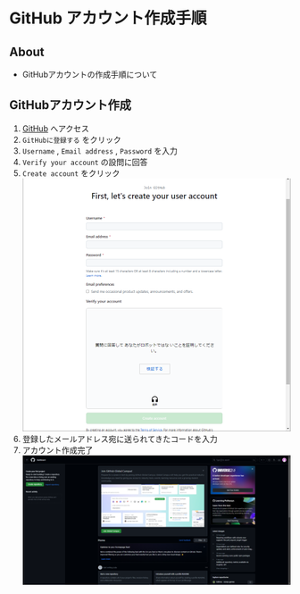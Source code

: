 # GitHub アカウント作成手順

## About
- GitHubアカウントの作成手順について

## GitHubアカウント作成
1. [GitHub](https://github.co.jp/) へアクセス
2. `GitHubに登録する` をクリック
3. `Username` , `Email address` , `Password` を入力
4. `Verify your account` の設問に回答
5. `Create account` をクリック
![Screenshot of Sign Up](/GitHub-creating-account/images/create-account-1.png)
6. 登録したメールアドレス宛に送られてきたコードを入力
7. アカウント作成完了
![Screenshot of Dashboard](/GitHub-creating-account/images/create-account-2.png)